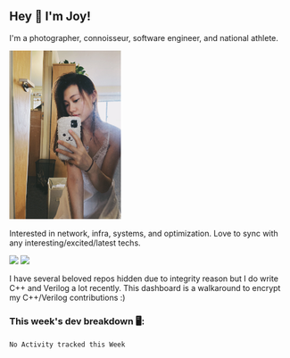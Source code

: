 ## Hey 👋 I'm Joy! 
I'm a photographer, connoisseur, software engineer, and national athlete. 

<img src="https://github.com/joyhuan/joyhuan/blob/master/new3.JPG" alt="joy" width="200"/>

Interested in network, infra, systems, and optimization. Love to sync with any interesting/excited/latest techs. 

<img src ="https://github-readme-stats.vercel.app/api?username=joyhuan&show_icons=true&count_private=true&theme=dracula" />

<img src="https://github-readme-stats.vercel.app/api/top-langs/?username=joyhuan&theme=dracula" />

I have several beloved repos hidden due to integrity reason but I do write C++ and Verilog a lot recently. This dashboard is a walkaround to encrypt my C++/Verilog contributions :)

### This week's dev breakdown 🖥:
<!--START_SECTION:waka-->
```text
No Activity tracked this Week
```
<!--END_SECTION:waka-->

